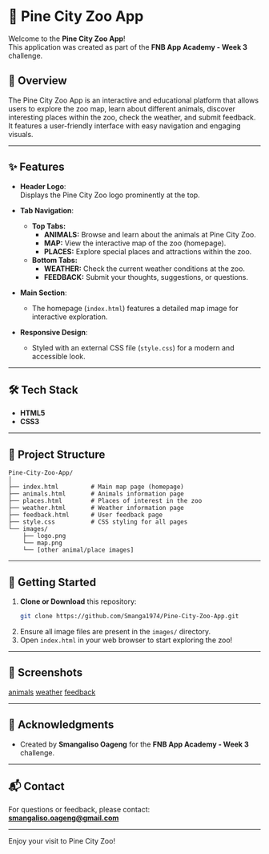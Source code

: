 # 🦁 Pine City Zoo App

Welcome to the **Pine City Zoo App**!  
This application was created as part of the **FNB App Academy - Week 3** challenge.

## 🌟 Overview

The Pine City Zoo App is an interactive and educational platform that allows users to explore the zoo map, learn about different animals, discover interesting places within the zoo, check the weather, and submit feedback. It features a user-friendly interface with easy navigation and engaging visuals.

---

## ✨ Features

- **Header Logo**:  
  Displays the Pine City Zoo logo prominently at the top.

- **Tab Navigation**:  
  - **Top Tabs:**
    - **ANIMALS:** Browse and learn about the animals at Pine City Zoo.
    - **MAP:** View the interactive map of the zoo (homepage).
    - **PLACES:** Explore special places and attractions within the zoo.
  - **Bottom Tabs:**
    - **WEATHER:** Check the current weather conditions at the zoo.
    - **FEEDBACK:** Submit your thoughts, suggestions, or questions.

- **Main Section**:  
  - The homepage (`index.html`) features a detailed map image for interactive exploration.

- **Responsive Design**:  
  - Styled with an external CSS file (`style.css`) for a modern and accessible look.

---

## 🛠️ Tech Stack

- **HTML5**
- **CSS3**

---

## 📁 Project Structure

```
Pine-City-Zoo-App/
│
├── index.html         # Main map page (homepage)
├── animals.html       # Animals information page
├── places.html        # Places of interest in the zoo
├── weather.html       # Weather information page
├── feedback.html      # User feedback page
├── style.css          # CSS styling for all pages
└── images/
    ├── logo.png
    └── map.png
    └── [other animal/place images]
```

---

## 🏁 Getting Started

1. **Clone or Download** this repository:
    ```sh
    git clone https://github.com/Smanga1974/Pine-City-Zoo-App.git
    ```
2. Ensure all image files are present in the `images/` directory.
3. Open `index.html` in your web browser to start exploring the zoo!

---

## 📸 Screenshots

[animals](https://github.com/user-attachments/assets/6fd8471c-cc21-4879-8933-52d182fd1cfa)
[weather](https://github.com/user-attachments/assets/6e48c9e8-3856-43ae-aeeb-74a5f39451be)
[feedback](https://github.com/user-attachments/assets/219f17ad-70ce-4120-87d5-aed496eed615)

---

## 🙌 Acknowledgments

- Created by **Smangaliso Oageng** for the **FNB App Academy - Week 3** challenge.

---

## 📬 Contact

For questions or feedback, please contact:  
**smangaliso.oageng@gmail.com**

---

Enjoy your visit to Pine City Zoo!
